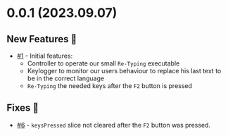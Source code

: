 # 0.0.1 (2023.09.07)

## New Features 🚀

- [#1](https://github.com/zigelboim-misha/go-retyper/pull/1) - Initial features:
  - Controller to operate our small `Re-Typing` executable
  - Keylogger to monitor our users behaviour to replace his last text to be in the correct language
  - `Re-Typing` the needed keys after the `F2` button is pressed

## Fixes 🌌

- [#6](https://github.com/zigelboim-misha/go-retyper/pull/6) - `keysPressed` slice not cleared after the `F2` button
was pressed.
